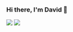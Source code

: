 ### Hi there, I'm David 👋

![](https://github-readme-stats.vercel.app/api?username=davidmigloz&show_icons=true&count_private=true&include_all_commits=true)
![](https://github-readme-stats.vercel.app/api/top-langs/?username=davidmigloz&hide=html)
